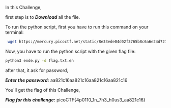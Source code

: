 In this Challenge,

first step is to ***Download*** all the file.

To run the python script, first you have to run this command on your terminal:
```bash
 wget https://mercury.picoctf.net/static/8e33ede04d02f3765b8c6a6e24d72733/ende.py
 ```
 Now, you have to run the python script with the given flag file:
```bash
python3 ende.py -d flag.txt.en
```
after that, it ask for password,

***Enter the password:*** aa821c16aa821c16aa821c16aa821c16

You'll get the flag of this Challenge,

***Flag for this challenge:***  picoCTF{4p0110_1n_7h3_h0us3_aa821c16}